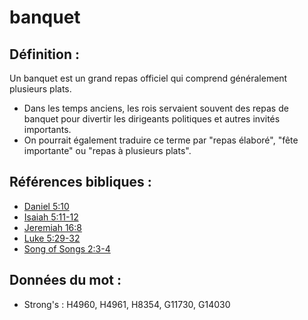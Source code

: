 # banquet

## Définition :

Un banquet est un grand repas officiel qui comprend généralement plusieurs plats.

* Dans les temps anciens, les rois servaient souvent des repas de banquet pour divertir les dirigeants politiques et autres invités importants.
* On pourrait également traduire ce terme par "repas élaboré", "fête importante" ou "repas à plusieurs plats".

## Références bibliques :

* [Daniel 5:10](rc://en/tn/help/dan/05/10)
* [Isaiah 5:11-12](rc://en/tn/help/isa/05/11)
* [Jeremiah 16:8](rc://en/tn/help/jer/16/08)
* [Luke 5:29-32](rc://en/tn/help/luk/05/29)
* [Song of Songs 2:3-4](rc://en/tn/help/sng/02/03)

## Données du mot :

* Strong's : H4960, H4961, H8354, G11730, G14030
